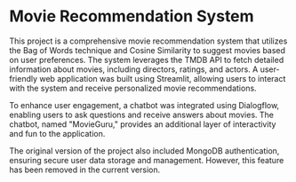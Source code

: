 # Movie Recommendation System 

This project is a comprehensive movie recommendation system that utilizes the Bag of Words technique and Cosine Similarity to suggest movies based on user preferences. The system leverages the TMDB API to fetch detailed information about movies, including directors, ratings, and actors. A user-friendly web application was built using Streamlit, allowing users to interact with the system and receive personalized movie recommendations.

To enhance user engagement, a chatbot was integrated using Dialogflow, enabling users to ask questions and receive answers about movies. The chatbot, named "MovieGuru," provides an additional layer of interactivity and fun to the application.

The original version of the project also included MongoDB authentication, ensuring secure user data storage and management. However, this feature has been removed in the current version. 
